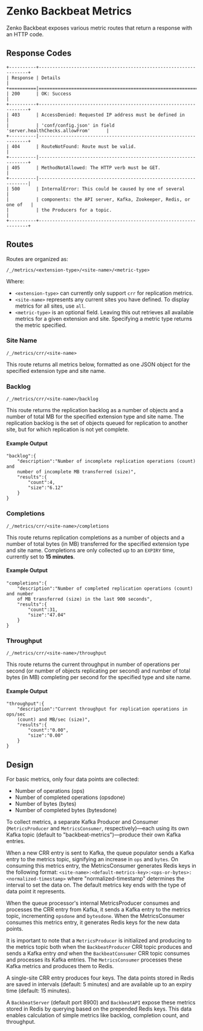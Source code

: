# Zenko Backbeat Metrics

Zenko Backbeat exposes various metric routes that return a response with an
HTTP code.

## Response Codes

```
+----------+------------------------------------------------------------------+
| Response | Details                                                          |
+==========|==================================================================+
| 200      | OK: Success                                                      |
+----------+------------------------------------------------------------------+
| 403      | AccessDenied: Requested IP address must be defined in            |
|          | 'conf/config.json' in field 'server.healthChecks.allowFrom'      |
+----------|------------------------------------------------------------------+
| 404      | RouteNotFound: Route must be valid.                              |
+----------|------------------------------------------------------------------+
| 405      | MethodNotAllowed: The HTTP verb must be GET.                     |
+----------|------------------------------------------------------------------|
| 500      | InternalError: This could be caused by one of several            |
|          | components: the API server, Kafka, Zookeeper, Redis, or one of   |
|          | the Producers for a topic.                                       |
+----------+------------------------------------------------------------------+
```

## Routes

Routes are organized as:

`/_/metrics/<extension-type>/<site-name>/<metric-type>`

Where:

- `<extension-type>` can currently only support `crr` for replication metrics.
- `<site-name>` represents any current sites you have defined. To display
  metrics for all sites, use `all`.
- `<metric-type>` is an optional field. Leaving this out retrieves all available
  metrics for a given extension and site. Specifying a metric type returns the
  metric specified.

### Site Name

`/_/metrics/crr/<site-name>`

This route returns all metrics below, formatted as one JSON object for the
specified extension type and site name.

### Backlog

`/_/metrics/crr/<site-name>/backlog`

This route returns the replication backlog as a number of objects and a number
of total MB for the specified extension type and site name. The replication
backlog is the set of objects queued for replication to another site, but for
which replication is not yet complete.

#### Example Output

```
"backlog":{
    "description":"Number of incomplete replication operations (count) and
    number of incomplete MB transferred (size)",
    "results":{
        "count":4,
        "size":"6.12"
    }
}
```

### Completions

 `/_/metrics/crr/<site-name>/completions`

This route returns replication completions as a number of objects and a number
of total bytes (in MB) transferred for the specified extension type and site
name. Completions are only collected up to an `EXPIRY` time, currently set to
**15 minutes**.

#### Example Output

```
"completions":{
    "description":"Number of completed replication operations (count) and number
    of MB transferred (size) in the last 900 seconds",
    "results":{
        "count":31,
        "size":"47.04"
    }
}
```

### Throughput

`/_/metrics/crr/<site-name>/throughput`

This route returns the current throughput in number of operations per second
(or number of objects replicating per second) and number of total bytes (in MB)
completing per second for the specified type and site name.

#### Example Output

```
"throughput":{
    "description":"Current throughput for replication operations in ops/sec
    (count) and MB/sec (size)",
    "results":{
        "count":"0.00",
        "size":"0.00"
    }
}
```

## Design

For basic metrics, only four data points are collected:

- Number of operations (ops)
- Number of completed operations (opsdone)
- Number of bytes (bytes)
- Number of completed bytes (bytesdone)

To collect metrics, a separate Kafka Producer and Consumer (`MetricsProducer`
and `MetricsConsumer`, respectively)—each using its own Kafka topic
(default to "backbeat-metrics")—produce their own Kafka entries.

When a new CRR entry is sent to Kafka, the queue populator sends a Kafka
entry to the metrics topic, signifying an increase in `ops` and `bytes`. On
consuming this metrics entry, the MetricsConsumer generates Redis keys in
the following format:
`<site-name>:<default-metrics-key>:<ops-or-bytes>:<normalized-timestamp>`
where "normalized-timestamp" determines the interval to set the data on.
The default metrics key ends with the type of data point it represents.

When the queue processor's internal MetricsProducer consumes and processes
the CRR entry from Kafka, it sends a Kafka entry to the metrics topic,
incrementing `opsdone` and `bytesdone`. When the MetricsConsumer consumes
this metrics entry, it generates Redis keys for the new data points.

It is important to note that a `MetricsProducer` is initialized and producing
to the metrics topic both when the `BackbeatProducer` CRR topic produces and
sends a Kafka entry *and* when the `BackbeatConsumer` CRR topic consumes and
processes its Kafka entries. The `MetricsConsumer` processes these
Kafka metrics and produces them to Redis.

A single-site CRR entry produces four keys. The data points stored
in Redis are saved in intervals (default: 5 minutes) and are available up to
an expiry time (default: 15 minutes).

A `BackbeatServer` (default port 8900) and `BackbeatAPI` expose these metrics
stored in Redis by querying based on the prepended Redis keys. This data
enables calculation of simple metrics like backlog, completion count,
and throughput.
